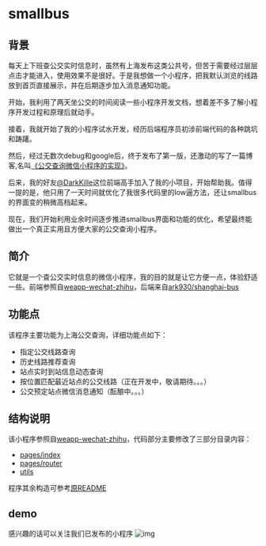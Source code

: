 # smallbus

## 背景
每天上下班查公交实时信息时，虽然有上海发布这类公共号，但苦于需要经过层层点击才能进入，使用效果不是很好。于是我想做一个小程序，把我默认浏览的线路放到首页直接展示，并在后期逐步加入消息通知功能。

开始，我利用了两天坐公交的时间阅读一些小程序开发文档，想着差不多了解小程序开发过程和原理后就动手。

接着，我就开始了我的小程序试水开发，经历后端程序员初涉前端代码的各种跳坑和踌躇。

然后，经过无数次debug和google后，终于发布了第一版，还激动的写了一篇博客,名叫[《公交查询微信小程序的实现》](http://www.xiajunyi.com/pages/p50.html#more)。

后来，我的好友[@DarkKille](https://github.com/DarkKille)这位前端高手加入了我的小项目，开始帮助我。值得一提的是，他只用了一天时间就优化了我很多代码里的low逼方法，还让smallbus的界面变的稍微高档起来。

现在，我们开始利用业余时间逐步推进smallbus界面和功能的优化，希望最终能做出一个真正实用且方便大家的公交查询小程序。

## 简介
它就是一个查公交实时信息的微信小程序，我的目的就是让它方便一点，体验舒适一些。前端参照自[weapp-wechat-zhihu](https://github.com/RebeccaHanjw/weapp-wechat-zhihu)，后端来自[ark930/shanghai-bus](https://github.com/ark930/shanghai-bus)

## 功能点
该程序主要功能为上海公交查询，详细功能点如下：
+ 指定公交线路查询
+ 历史线路推荐查询
+ 站点实时到站信息动态查询
+ 按位置匹配最近站点的公交线路（正在开发中，敬请期待。。。）
+ 公交预定站点微信消息通知（酝酿中。。。）

## 结构说明
 该小程序参照自[weapp-wechat-zhihu](https://github.com/RebeccaHanjw/weapp-wechat-zhihu)，代码部分主要修改了三部分目录内容：
+ [pages/index](https://github.com/xiajunyi/smallbus/tree/master/pages/index)
+ [pages/router](https://github.com/xiajunyi/smallbus/tree/master/pages/router)
+ [utils](https://github.com/xiajunyi/smallbus/tree/master/utils)

程序其余构造可参考[原README](https://github.com/RebeccaHanjw/weapp-wechat-zhihu/blob/master/README.md)

## demo
感兴趣的话可以关注我们已发布的小程序
![img](http://www.xiajunyi.com/img/xjy/p50004.png)





